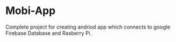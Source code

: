 # Mobi-App
Complete project for creating andriod app which connects to google Firebase Database and Rasberry Pi.


